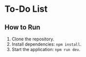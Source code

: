 # To-Do List

## How to Run
1. Clone the repository.
2. Install dependencies: `npm install`.
3. Start the application: `npm run dev`.
